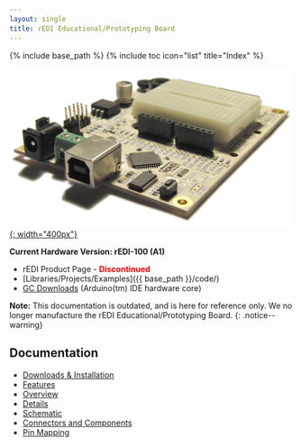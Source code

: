 ```yaml
---
layout: single
title: rEDI Educational/Prototyping Board
---
```

{% include base_path %}
{% include toc icon="list" title="Index" %}

[![rEDI Board](images/redi-boardoverview1.jpg){: width="400px"}](photos.html)

**Current Hardware Version: rEDI-100 (A1)**

  * rEDI Product Page - <span style="color: red; font-weight: bold">Discontinued</span>
  * [Libraries/Projects/Examples]({{ base_path }}/code/)
  * [GC Downloads](http://code.google.com/p/rogue-code/downloads/list?can=1&q=Tag-rDuino) (Arduino(tm) IDE hardware core)

**Note:** This documentation is outdated, and is here for reference only. We no longer manufacture the rEDI Educational/Prototyping Board.
{: .notice--warning}

## Documentation

  * [Downloads & Installation](downloads.html)
  * [Features](features.html)
  * [Overview](overview.html)
  * [Details](details.html)
  * [Schematic](schematic.html)
  * [Connectors and Components](connectors_and_components.html)
  * [Pin Mapping](pin_mapping.html)
